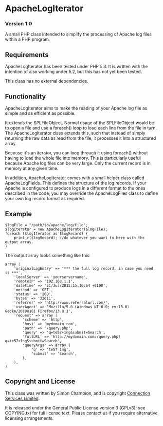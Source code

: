 # ApacheLogIterator

### Version 1.0

A small PHP class intended to simplify the processing of Apache log files within a PHP program.

## Requirements

ApacheLogIterator has been tested under PHP 5.3. It is written with the intention of also working under 5.2, but this has not yet been tested.

This class has no external dependencies.

## Functionality

ApacheLogIterator aims to make the reading of your Apache log file as simple and as efficient as possible.

It extends the SPLFileObject. Normal usage of the SPLFileObject would be to open a file and use a foreach() loop to load each line from the file in turn. The ApacheLogIterator class extends this, such that instead of simply returning the raw data as read from the file, it processes it into a structured array.

Because it's an iterator, you can loop through it using foreach() without having to load the whole file into memory. This is particularly useful because Apache log files can be very large. Only the current record is in memory at any given time.

In addition, ApacheLogIterator comes with a small helper class called ApacheLogFields. This defines the structure of the log records. If your Apache is configured to produce logs in a different format to the ones described in the code, you may override the ApacheLogFiles class to define your own log record format as required.

## Example

    $logFile = "/path/to/apache/log/file";
    $logIterator = new ApacheLogIterator($logFile);
    foreach ($logIterator as $logRecord) {
        print_r($logRecord); //do whatever you want to here with the output array.
    }

The output array looks something like this:

    array (
        'originalLogEntry' => '*** the full log record, in case you need it ***',
        'localServer' => 'yourservername',
        'remoteIP' => '192.168.1.1',
        'datetime' => '21/Jul/2012:15:10:54 +0100',
        'method' => 'GET',
        'status' => '200',
        'bytes' => '32611',
        'referrer' => 'http://www.referralurl.com/',
        'userAgent' => 'Mozilla/5.0 (Windows NT 6.0; rv:13.0) Gecko/20100101 Firefox/13.0.1',
        'request' => array (
            'scheme' => 'http',
            'host' => 'mydomain.com',
            'path' => '/query.php',
            'query' => 'q=te57+1ng&submit=Search',
            'fullURL' => 'http://mydomain.com:/query.php?q=te57+1ng&submit=Search',
            'queryArgs' => array (
                'q' => 'te57 1ng',
                'submit' => 'Search',
            ),
        ),
    )

## Copyright and License

This class was written by Simon Champion, and is copyright [Connection Services Limited](http://www.connectionservices.com/).

It is released under the General Public License version 3 (GPLv3); see COPYING.txt for full license text. Please contact us if you require alternative licensing arrangements.
